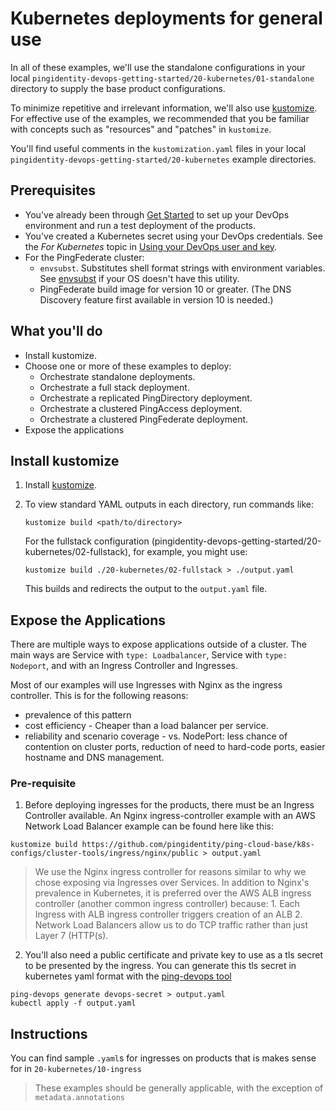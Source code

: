 # Kubernetes deployments for general use

In all of these examples, we'll use the standalone configurations in your local `pingidentity-devops-getting-started/20-kubernetes/01-standalone` directory to supply the base product configurations.

To minimize repetitive and irrelevant information, we'll also use [kustomize](https://kustomize.io/). For effective use of the examples, we recommended that you be familiar with concepts such as "resources" and "patches" in `kustomize`.

You'll find useful comments in the `kustomization.yaml` files in your local `pingidentity-devops-getting-started/20-kubernetes` example directories.

## Prerequisites

* You've already been through [Get Started](getStarted.md) to set up your DevOps environment and run a test deployment of the products.
* You've created a Kubernetes secret using your DevOps credentials. See the *For Kubernetes* topic in [Using your DevOps user and key](devopsUserKey.md).
* For the PingFederate cluster:
  * `envsubst`. Substitutes shell format strings with environment variables. See [envsubst](https://command-not-found.com/envsubst) if your OS doesn't have this utility.
  * PingFederate build image for version 10 or greater. (The DNS Discovery feature first available in version 10 is needed.)

## What you'll do

* Install kustomize.
* Choose one or more of these examples to deploy:
  * Orchestrate standalone deployments.
  * Orchestrate a full stack deployment.
  * Orchestrate a replicated PingDirectory deployment.
  * Orchestrate a clustered PingAccess deployment.
  * Orchestrate a clustered PingFederate deployment.
* Expose the applications

## Install kustomize

1. Install [kustomize](https://kustomize.io/).
2. To view standard YAML outputs in each directory, run commands like: 

     `kustomize build <path/to/directory>` 
  
    For the fullstack configuration (pingidentity-devops-getting-started/20-kubernetes/02-fullstack), for example, you might use: 
  
    `kustomize build ./20-kubernetes/02-fullstack > ./output.yaml` 
  
    This builds and redirects the output to the `output.yaml` file.

## Expose the Applications

There are multiple ways to expose applications outside of a cluster. The main ways are Service with `type: Loadbalancer`, Service with `type: Nodeport`, and with an Ingress Controller and Ingresses. 

Most of our examples will use Ingresses with Nginx as the ingress controller. This is for the following reasons: 
- prevalence of this pattern
- cost efficiency - Cheaper than a load balancer per service. 
- reliability and scenario coverage - vs. NodePort: less chance of contention on cluster ports, reduction of need to hard-code ports, easier hostname and DNS management. 

### Pre-requisite

1. Before deploying ingresses for the products, there must be an Ingress Controller available. An Nginx ingress-controller example with an AWS Network Load Balancer example can be found here like this: 

```
kustomize build https://github.com/pingidentity/ping-cloud-base/k8s-configs/cluster-tools/ingress/nginx/public > output.yaml
```

> We use the Nginx ingress controller for reasons similar to why we chose exposing via Ingresses over Services. In addition to Nginx's prevalence in Kubernetes, it is preferred over the AWS ALB ingress controller (another common ingress controller) because: 1. Each Ingress with ALB ingress controller triggers creation of an ALB 2. Network Load Balancers allow us to do TCP traffic rather than just Layer 7 (HTTP(s). 

2. You'll also need a public certificate and private key to use as a tls secret to be presented by the ingress. You can generate this tls secret in kubernetes yaml format with the [ping-devops tool](../docs/pingDevopsUtil.md)
```
ping-devops generate devops-secret > output.yaml
kubectl apply -f output.yaml
```

## Instructions

You can find sample `.yaml`s for ingresses on products that is makes sense for in `20-kubernetes/10-ingress` 
> These examples should be generally applicable, with the exception of `metadata.annotations`



